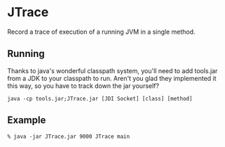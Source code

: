 JTrace
========

Record a trace of execution of a running JVM in a single method.

Running
-------

Thanks to java's wonderful classpath system, you'll need to add tools.jar from a JDK to your classpath to run.
Aren't you glad they implemented it this way, so you have to track down the jar yourself?

~~~
java -cp tools.jar;JTrace.jar [JDI Socket] [class] [method]
~~~

Example
-------

~~~
% java -jar JTrace.jar 9000 JTrace main
~~~

